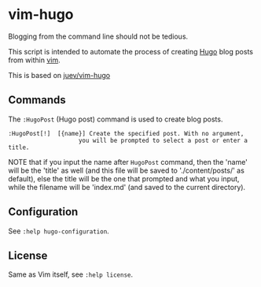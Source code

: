 # vim-hugo

Blogging from the command line should not be tedious.

This script is intended to automate the process of creating
[Hugo](https://gohugo.io/) blog posts from within
[vim](http://www.vim.org/).

This is based on [juev/vim-hugo](https://github.com/juev/vim-hugo)

## Commands

The `:HugoPost` (Hugo post) command is used to create blog posts.

    :HugoPost[!]  [{name}] Create the specified post. With no argument,
                        you will be prompted to select a post or enter a title.

NOTE that if you input the name after `HugoPost` command, then the 'name' will be the
'title' as well (and this file will be saved to './content/posts/' as default), else the
title will be the one that prompted and what you input, while the filename will be
'index.md' (and saved to the current directory).

## Configuration

See `:help hugo-configuration`.

## License

Same as Vim itself, see `:help license`.
